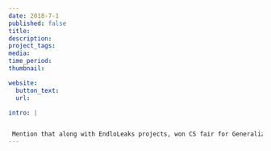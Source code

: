 ```yaml
---
date: 2018-7-1
published: false
title:
description:
project_tags:
media:
time_period:
thumbnail:

website:
  button_text:
  url:

intro: |


 Mention that along with EndloLeaks projects, won CS fair for Generalized Diagnostic Framework
---
```

